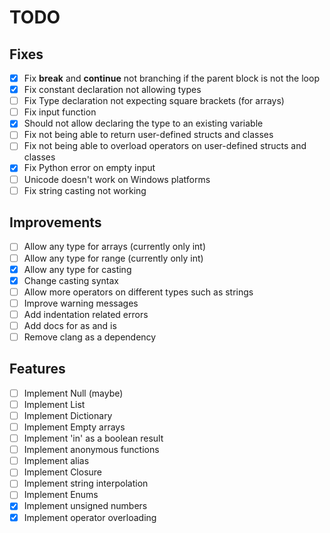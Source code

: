 # TODO

## Fixes
- [x] Fix **break** and **continue** not branching if the parent block is not the loop
- [x] Fix constant declaration not allowing types
- [ ] Fix Type declaration not expecting square brackets (for arrays)
- [ ] Fix input function
- [x] Should not allow declaring the type to an existing variable
- [ ] Fix not being able to return user-defined structs and classes
- [ ] Fix not being able to overload operators on user-defined structs and classes
- [x] Fix Python error on empty input
- [ ] Unicode doesn't work on Windows platforms
- [ ] Fix string casting not working

## Improvements
- [ ] Allow any type for arrays (currently only int)
- [ ] Allow any type for range (currently only int)
- [x] Allow any type for casting
- [x] Change casting syntax
- [ ] Allow more operators on different types such as strings
- [ ] Improve warning messages
- [ ] Add indentation related errors
- [ ] Add docs for as and is
- [ ] Remove clang as a dependency

## Features
- [ ] Implement Null (maybe)
- [ ] Implement List
- [ ] Implement Dictionary
- [ ] Implement Empty arrays
- [ ] Implement 'in' as a boolean result
- [ ] Implement anonymous functions
- [ ] Implement alias
- [ ] Implement Closure
- [ ] Implement string interpolation
- [ ] Implement Enums
- [x] Implement unsigned numbers
- [x] Implement operator overloading